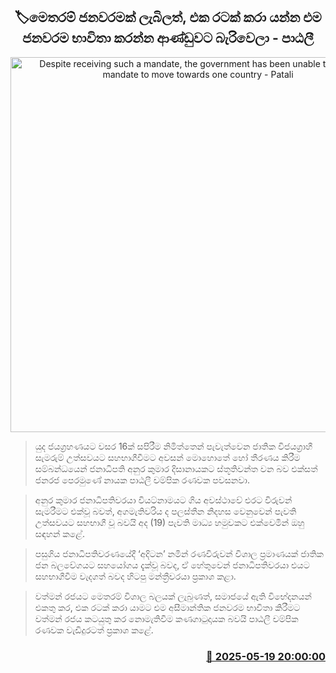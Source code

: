 <p align='center'><b><h2 align='center' title='Despite receiving such a mandate, the government has been unable to use that mandate to move towards one country - Patali'>🏷මෙතරම් ජනවරමක් ලැබිලත්, එක රටක් කරා යන්න එම ජනවරම භාවිතා කරන්න ආණ්ඩුවට බැරිවෙලා - පාඨලී </h2></b></p>
<p align='center'><img src='https://helakuru.sgp1.cdn.digitaloceanspaces.com/esana/images/lib/patali-champika-new.jpg' width='600' alt='Despite receiving such a mandate, the government has been unable to use that mandate to move towards one country - Patali'></p>

> යුද ජයග්‍රහණයට වසර 16ක් සපිරීම නිමිත්තෙන් පැවැත්වෙන ජාතික විජයග්‍රාහී සැමරුම් උත්සවයට සහභාගීවීමට අවසන් මොහොතේ හෝ තීරණය කිරීම සම්බන්ධයෙන් ජනාධිපති අනුර කුමාර දිසානායකට ස්තූතිවන්ත වන බව එක්සත් ජනරජ පෙරමුණේ නායක පාඨලී චම්පික රණවක පවසනවා.

> අනුර කුමාර ජනාධිපතිවරයා වියට්නාමයට ගිය අවස්ථාවේ එරට විරුවන් සැමරීමට එක්වූ බවත්, අගමැතිවරිය ද පලස්තීන නිදහස වෙනුවෙන් පැවති උත්සවයට සහභාගී වූ බවයි අද (19) පැවති මාධ්‍ය හමුවකට එක්වෙමින් ඔහු සඳහන් කළේ.

> පසුගිය ජනාධිපතිවරණයේදී ‘අදිටන’ නමින් රණවිරුවන් විශාල ප්‍රමාණයක් ජාතික ජන බලවේගයට සහයෝගය දැක්වූ බවද, ඒ හේතුවෙන් ජනාධිපතිවරයා එයට සහභාගීවීම වැදගත් බවද හිටපු මන්ත්‍රීවරයා ප්‍රකාශ කළා.

> වත්මන් රජයට මෙතරම් විශාල බලයක් ලැබුණත්, සමාජයේ ඇති විභේදනයන් එකතු කර, එක රටක් කරා යාමට එම අසීමාන්තික ජනවරම භාවිතා කිරීමට වත්මන් රජය කටයුතු කර නොමැතිවීම කණගාටුදායක බවයි පාඨලී චම්පික රණවක වැඩිදුරටත් ප්‍රකාශ කළේ.



<h3 align='right'><a href='https://www.helakuru.lk/esana/p/110233/'>📅 2025-05-19 20:00:00</a></h3>
